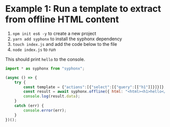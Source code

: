 # Example 1: Run a template to extract from offline HTML content

1. `npm init es6 -y` to create a new project
2. `yarn add syphonx` to install the syphonx dependency
3. `touch index.js` and add the code below to the file
4. `node index.js` to run

This should print `hello` to the console.

```js
import * as syphonx from "syphonx";

(async () => {
    try {
        const template = {"actions":[{"select":[{"query":[["h1"]]}]}]};
        const result = await syphonx.offline({ html: "<html><h1>hello</h1></html>", ...template });
        console.log(result.data);
    }
    catch (err) {
        console.error(err);
    }
})();
```